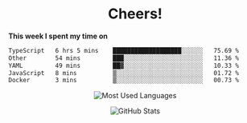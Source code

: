 <h1 align="center">Cheers!</h1>

**This week I spent my time on**
<!--START_SECTION:waka-->

```txt
TypeScript   6 hrs 5 mins    ███████████████████░░░░░░   75.69 %
Other        54 mins         ███░░░░░░░░░░░░░░░░░░░░░░   11.36 %
YAML         49 mins         ██▓░░░░░░░░░░░░░░░░░░░░░░   10.33 %
JavaScript   8 mins          ▒░░░░░░░░░░░░░░░░░░░░░░░░   01.72 %
Docker       3 mins          ▒░░░░░░░░░░░░░░░░░░░░░░░░   00.73 %
```

<!--END_SECTION:waka-->

<p align="center"><img src="https://github-readme-stats.vercel.app/api/top-langs/?username=thnkrn&layout=compact&hide=html&theme=tokyonight" alt="Most Used Languages" /></p>

<p align="center"><img src="https://github-readme-stats.vercel.app/api?username=thnkrn&show_icons=true&count_private=true&theme=tokyonight&show=reviews&hide_rank=false&rank_icon=github" alt="GitHub Stats" /></p>

<!-- <p align="center"><a href="https://wakatime.com"><img src="https://wakatime.com/share/@thnkrn/40092326-d1bd-471b-89da-9a7c63939402.png" /></p>
 -->
